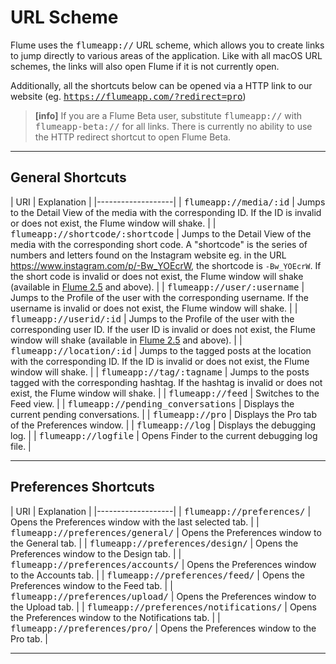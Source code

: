 # URL Scheme

Flume uses the <kbd>flumeapp://</kbd> URL scheme, which allows you to create links to jump directly to various areas of the application. Like with all macOS URL schemes, the links will also open Flume if it is not currently open.

Additionally, all the shortcuts below can be opened via a HTTP link to our website (eg. <kbd>https://flumeapp.com/?redirect=pro</kbd>)

> **[info]**
> If you are a Flume Beta user, substitute <kbd>flumeapp://</kbd> with <kbd>flumeapp-beta://</kbd> for all links. There is currently no ability to use the HTTP redirect shortcut to open Flume Beta.

------

## General Shortcuts

| URI | Explanation |
|-------------------|
| <kbd>flumeapp://media/:id</kbd> | Jumps to the Detail View of the media with the corresponding ID. If the ID is invalid or does not exist, the Flume window will shake. |
| <kbd>flumeapp://shortcode/:shortcode</kbd> | Jumps to the Detail View of the media with the corresponding short code. A "shortcode" is the series of numbers and letters found on the Instagram website eg. in the URL https://www.instagram.com/p/-Bw_YOEcrW, the shortcode is ```-Bw_YOEcrW```. If the short code is invalid or does not exist, the Flume window will shake (available in [Flume 2.5](//whatsnew/README.md) and above). |
| <kbd>flumeapp://user/:username</kbd> | Jumps to the Profile of the user with the corresponding username. If the username is invalid or does not exist, the Flume window will shake. |
| <kbd>flumeapp://userid/:id</kbd> | Jumps to the Profile of the user with the corresponding user ID. If the user ID is invalid or does not exist, the Flume window will shake (available in [Flume 2.5](//whatsnew/README.md) and above). |
| <kbd>flumeapp://location/:id</kbd> | Jumps to the tagged posts at the location with the corresponding ID. If the ID is invalid or does not exist, the Flume window will shake. |
| <kbd>flumeapp://tag/:tagname</kbd> | Jumps to the posts tagged with the corresponding hashtag. If the hashtag is invalid or does not exist, the Flume window will shake. |
| <kbd>flumeapp://feed</kbd> | Switches to the Feed view. |
| <kbd>flumeapp://pending_conversations</kbd> | Displays the current pending conversations. |
| <kbd>flumeapp://pro</kbd> | Displays the Pro tab of the Preferences window. |
| <kbd>flumeapp://log</kbd> | Displays the debugging log. |
| <kbd>flumeapp://logfile</kbd> | Opens Finder to the current debugging log file. |

------

## Preferences Shortcuts

| URI | Explanation |
|-------------------|
| <kbd>flumeapp://preferences/</kbd> | Opens the Preferences window with the last selected tab. |
| <kbd>flumeapp://preferences/general/</kbd> | Opens the Preferences window to the General tab. |
| <kbd>flumeapp://preferences/design/</kbd> | Opens the Preferences window to the Design tab. |
| <kbd>flumeapp://preferences/accounts/</kbd> | Opens the Preferences window to the Accounts tab. |
| <kbd>flumeapp://preferences/feed/</kbd> | Opens the Preferences window to the Feed tab. |
| <kbd>flumeapp://preferences/upload/</kbd> | Opens the Preferences window to the Upload tab. |
| <kbd>flumeapp://preferences/notifications/</kbd> | Opens the Preferences window to the Notifications tab. |
| <kbd>flumeapp://preferences/pro/</kbd> | Opens the Preferences window to the Pro tab. |

------